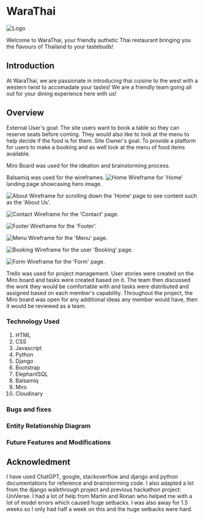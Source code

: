 # WaraThai
![Logo](https://github.com/joelezra/WaraThai/blob/v2/static/images/WaraThai%20Logo.jpg)

Welcome to WaraThai, your friendly authetic Thai restaurant bringing you the flavours of Thailand to your tastebuds! 

## Introduction
At WaraThai, we are passionate in introducing thai cuisine to the west with a western twist to accomadate your tastes! We are a friendly team going all out for your dining experience here with us!

## Overview
External User's goal:
The site users want to book a table so they can reserve seats before coming. They would also like to look at the menu to help decide if the food is for them.
Site Owner's goal:
To provide a platform for users to make a booking and as well look at the menu of food items available.


Miro Board was used for the ideation and brainstorming process. 

Balsamiq was used for the wireframes. 
![Home](https://github.com/joelezra/WaraThai/blob/v2/static/images/github1.png)
Wireframe for 'Home' landing page showcasing hero image.

![About](https://github.com/joelezra/WaraThai/blob/v2/static/images/github2.png)
Wireframe for scrolling down the 'Home' page to see content such as the 'About Us'.

![Contact](https://github.com/joelezra/WaraThai/blob/v2/static/images/github3.png)
Wireframe for the 'Contact' page.

![Footer](https://github.com/joelezra/WaraThai/blob/v2/static/images/github4.png)
Wireframe for the 'Footer'.

![Menu](https://github.com/joelezra/WaraThai/blob/v2/static/images/github5.png)
Wireframe for the 'Menu' page.

![Booking](https://github.com/joelezra/WaraThai/blob/v2/static/images/github6.png)
Wireframe for the user 'Booking' page.

![Form](https://github.com/joelezra/WaraThai/blob/v2/static/images/github7.png)
Wireframe for the 'Form' page.

Trello was used for project management. User stories were created on the Miro board and tasks were created based on it. The team then discussed the work they would be comfortable with and tasks were distributed and assigned based on each member's capability. Throughout the project, the Miro board was open for any additional ideas any member would have, then it would be reviewed as a team.

### Technology Used 
1. HTML
2. CSS
3. Javascript
4. Python
5. Django
6. Bootstrap
7. ElephantSQL
8. Balsamiq
9. Miro
10. Cloudinary

### Bugs and fixes


### Entity Relationship Diagram


### Future Features and Modifications 

## Acknowledment
I have used ChatGPT, google, stackoverflow and django and python documentations for reference and brainstorming code. 
I also adapted a lot from the django walkthrough project and previous hackathon project: UniVerse.
I had a lot of help from Martin and Ronan who helped me with a lot of model errors which caused huge setbacks. 
I was also away for 1.5 weeks so I only had half a week on this and the huge setbacks were hard.
